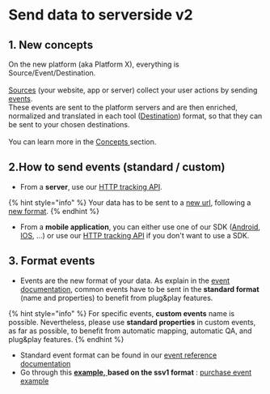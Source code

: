 # Send data to serverside v2

## 1. New concepts

On the new platform (aka Platform X), everything is Source/Event/Destination.\
\
[Sources](./#source) (your website, app or server) collect your user actions by sending [events](./#event).\
These events are sent to the platform servers and are then enriched, normalized and translated in each tool ([Destination](./#destinations)) format, so that they can be sent to your chosen destinations.\
\
You can learn more in the [Concepts ](../../../../concepts/)section.

## 2.How to send events (standard / custom)

* From a **server**, use our [HTTP tracking API](../../../../../features/sources/sources-catalog/http-tracking-api.md).

{% hint style="info" %}
Your data has to be sent to a [new url](../../../../../features/sources/sources-catalog/http-tracking-api.md#track), following a [new format](./#3.-format-events).
{% endhint %}

* From a **mobile application**, you can either use one of our SDK ([Android](../../../../../features/sources/sources-catalog/android.md), [IOS](../../../../../features/sources/sources-catalog/ios.md), ...) or use our  [HTTP tracking API](https://community.commandersact.com/platform-x/features/integrations/sources/sources-catalog/http-tracking-api) if you don't want to use a SDK.

## 3. Format events

* Events are the new format of your data. As explain in the [event documentation](../../../../../developers/tracking-and-integrations/tracking/about-events/), common events have to be sent in the **standard format** (name and properties) to benefit from plug\&play features.

{% hint style="info" %}
For specific events, **custom events** name is possible. Nevertheless, please use **standard properties** in custom events, as far as possible, to benefit from automatic mapping, automatic QA, and plug\&play features.
{% endhint %}

* Standard event format can be found in our [event reference documentation](https://community.commandersact.com/platform-x/developers/tracking/events-reference)
* Go through this [**example,** ](purchase-event-example-ssv1-to-ssv2.md)**based on the ssv1 format** :  [purchase event example](purchase-event-example-ssv1-to-ssv2.md)
